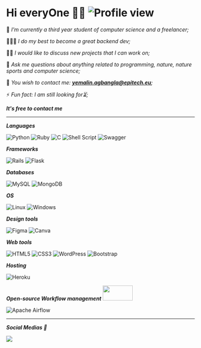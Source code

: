 #  Hi everyOne 👋🏿 ![Profile view](https://komarev.com/ghpvc/?username=Pikatchu99&style=flat-square)


🔭 _I'm currently a third year student of computer science and a freelancer;_

👨🏿‍💻 _I do my best to become a great backend dev;_

🕺🏿 _I would like to discuss new projects that I can work on;_

💬 _Ask me questions about anything related to programming, nature, nature sports and computer science;_

📧 _You wish to contact me: _***yemalin.agbangla@epitech.eu***_;_

⚡ _Fun fact: I am still looking for⏳;_

***It's free to contact me***

<hr />

***Languages***

![Python](https://img.shields.io/badge/python-3670A0?style=for-the-badge&logo=python&logoColor=ffdd54)
![Ruby](https://img.shields.io/badge/ruby-%23CC342D.svg?style=for-the-badge&logo=ruby&logoColor=white)
![C](https://img.shields.io/badge/c-%2300599C.svg?style=for-the-badge&logo=c&logoColor=white)
![Shell Script](https://img.shields.io/badge/shell_script-%23121011.svg?style=for-the-badge&logo=gnu-bash&logoColor=white)
![Swagger](https://img.shields.io/badge/-Swagger-%23Clojure?style=for-the-badge&logo=swagger&logoColor=white)

***Frameworks***

![Rails](https://img.shields.io/badge/rails-%23CC0000.svg?style=for-the-badge&logo=ruby-on-rails&logoColor=white)
![Flask](https://img.shields.io/badge/flask-%23000.svg?style=for-the-badge&logo=flask&logoColor=white)

***Databases***

![MySQL](https://img.shields.io/badge/mysql-%2300f.svg?style=for-the-badge&logo=mysql&logoColor=white)
![MongoDB](https://img.shields.io/badge/MongoDB-%234ea94b.svg?style=for-the-badge&logo=mongodb&logoColor=white)

***OS***

![Linux](https://img.shields.io/badge/Linux-FCC624?style=for-the-badge&logo=linux&logoColor=black)
![Windows](https://img.shields.io/badge/Windows-0078D6?style=for-the-badge&logo=windows&logoColor=white)

***Design tools***

![Figma](https://img.shields.io/badge/figma-%23F24E1E.svg?style=for-the-badge&logo=figma&logoColor=white)
![Canva](https://img.shields.io/badge/Canva-%2300C4CC.svg?style=for-the-badge&logo=Canva&logoColor=white)

***Web tools***

![HTML5](https://img.shields.io/badge/html5-%23E34F26.svg?style=for-the-badge&logo=html5&logoColor=white)
![CSS3](https://img.shields.io/badge/css3-%231572B6.svg?style=for-the-badge&logo=css3&logoColor=white)
![WordPress](https://img.shields.io/badge/WordPress-%23117AC9.svg?style=for-the-badge&logo=WordPress&logoColor=white)
![Bootstrap](https://img.shields.io/badge/bootstrap-%23563D7C.svg?style=for-the-badge&logo=bootstrap&logoColor=white)

***Hosting***

![Heroku](https://img.shields.io/badge/heroku-%23430098.svg?style=for-the-badge&logo=heroku&logoColor=white)

***Open-source Workflow management <img src="https://user-images.githubusercontent.com/72025145/197919197-52ff6033-0bd2-4cbf-945a-26bb50788114.png" width="80" height="40" />***

![Apache Airflow](https://img.shields.io/badge/Apache%20Airflow-017CEE?style=for-the-badge&logo=Apache%20Airflow&logoColor=white)


<hr />

***Social Medias 💬***

<a href="https://www.linkedin.com/in/y%C3%A9malin-modeste-agbangla-a14b67206/"><img src="https://img.shields.io/badge/linkedin-%230077B5.svg?style=for-the-badge&logo=linkedin&logoColor=white" ></a>
